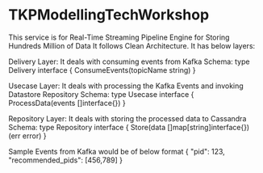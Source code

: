 # TKPModellingTechWorkshop
This service is for Real-Time Streaming Pipeline Engine for Storing Hundreds Million of Data
It follows Clean Architecture.
It has below layers:

Delivery Layer: It deals with consuming events from Kafka
Schema: type Delivery interface {
	ConsumeEvents(topicName string)
}

Usecase Layer: It deals with processing the Kafka Events and invoking Datastore Repository
Schema: type Usecase interface {
	ProcessData(events []interface{})
}

Repository Layer: It deals with storing the processed data to Cassandra
Schema: type Repository interface {
	Store(data []map[string]interface{}) (err error)
}


Sample Events from Kafka would be of below format
{
    "pid": 123,
    "recommended_pids": [456,789]
}
